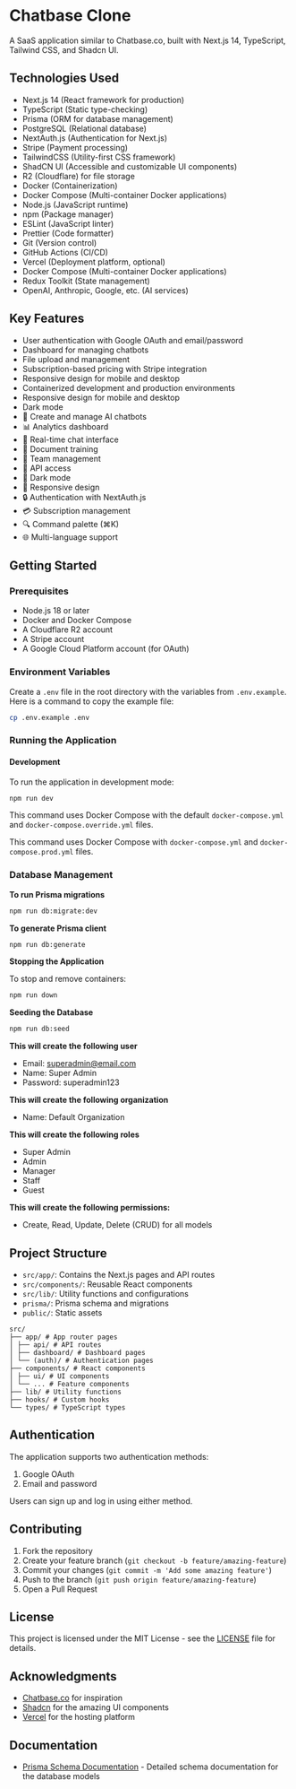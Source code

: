 # Chatbase Clone

A SaaS application similar to Chatbase.co, built with Next.js 14, TypeScript, Tailwind CSS, and Shadcn UI.

## Technologies Used

- Next.js 14 (React framework for production)
- TypeScript (Static type-checking)
- Prisma (ORM for database management)
- PostgreSQL (Relational database)
- NextAuth.js (Authentication for Next.js)
- Stripe (Payment processing)
- TailwindCSS (Utility-first CSS framework)
- ShadCN UI (Accessible and customizable UI components)
- R2 (Cloudflare) for file storage
- Docker (Containerization)
- Docker Compose (Multi-container Docker applications)
- Node.js (JavaScript runtime)
- npm (Package manager)
- ESLint (JavaScript linter)
- Prettier (Code formatter)
- Git (Version control)
- GitHub Actions (CI/CD)
- Vercel (Deployment platform, optional)
- Docker Compose (Multi-container Docker applications)
- Redux Toolkit (State management)
- OpenAI, Anthropic, Google, etc. (AI services)

## Key Features

- User authentication with Google OAuth and email/password
- Dashboard for managing chatbots
- File upload and management
- Subscription-based pricing with Stripe integration
- Responsive design for mobile and desktop
- Containerized development and production environments
- Responsive design for mobile and desktop
- Dark mode
- 🤖 Create and manage AI chatbots
- 📊 Analytics dashboard
- 💬 Real-time chat interface
- 📝 Document training
- 👥 Team management
- 🔑 API access
- 🌙 Dark mode
- 📱 Responsive design
- 🔒 Authentication with NextAuth.js
- 💳 Subscription management
- 🔍 Command palette (⌘K)
- 🌐 Multi-language support

## Getting Started

### Prerequisites

- Node.js 18 or later
- Docker and Docker Compose
- A Cloudflare R2 account
- A Stripe account
- A Google Cloud Platform account (for OAuth)

### Environment Variables

Create a `.env` file in the root directory with the variables from `.env.example`. Here is a command to copy the example file:

```bash
cp .env.example .env
```

### Running the Application

#### Development

To run the application in development mode:

```bash
npm run dev
```

This command uses Docker Compose with the default `docker-compose.yml` and `docker-compose.override.yml` files.

This command uses Docker Compose with `docker-compose.yml` and `docker-compose.prod.yml` files.

### Database Management

**To run Prisma migrations**

```bash
npm run db:migrate:dev
```

**To generate Prisma client**

```bash
npm run db:generate
```

**Stopping the Application**

To stop and remove containers:

```bash
npm run down
```

**Seeding the Database**

```bash
npm run db:seed
```

**This will create the following user**

- Email: superadmin@email.com
- Name: Super Admin
- Password: superadmin123

**This will create the following organization**

- Name: Default Organization

**This will create the following roles**

- Super Admin
- Admin
- Manager
- Staff
- Guest

**This will create the following permissions:**

- Create, Read, Update, Delete (CRUD) for all models

## Project Structure

- `src/app/`: Contains the Next.js pages and API routes
- `src/components/`: Reusable React components
- `src/lib/`: Utility functions and configurations
- `prisma/`: Prisma schema and migrations
- `public/`: Static assets

```
src/
├── app/ # App router pages
│ ├── api/ # API routes
│ ├── dashboard/ # Dashboard pages
│ └── (auth)/ # Authentication pages
├── components/ # React components
│ ├── ui/ # UI components
│ └── ... # Feature components
├── lib/ # Utility functions
├── hooks/ # Custom hooks
└── types/ # TypeScript types
```

## Authentication

The application supports two authentication methods:

1. Google OAuth
2. Email and password

Users can sign up and log in using either method.

## Contributing

1. Fork the repository
2. Create your feature branch (`git checkout -b feature/amazing-feature`)
3. Commit your changes (`git commit -m 'Add some amazing feature'`)
4. Push to the branch (`git push origin feature/amazing-feature`)
5. Open a Pull Request

## License

This project is licensed under the MIT License - see the [LICENSE](LICENSE) file for details.

## Acknowledgments

- [Chatbase.co](https://chatbase.co) for inspiration
- [Shadcn](https://twitter.com/shadcn) for the amazing UI components
- [Vercel](https://vercel.com) for the hosting platform

## Documentation

- [Prisma Schema Documentation](docs/prisma-schema.md) - Detailed schema documentation for the database models
